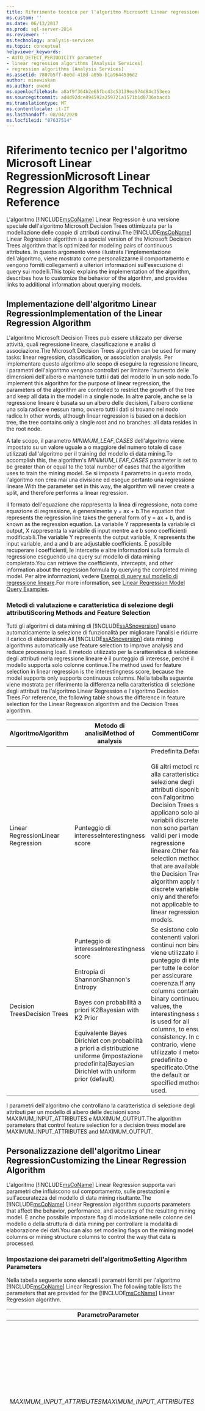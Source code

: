 ```yaml
---
title: Riferimento tecnico per l'algoritmo Microsoft Linear regressione | Microsoft Docs
ms.custom: ''
ms.date: 06/13/2017
ms.prod: sql-server-2014
ms.reviewer: ''
ms.technology: analysis-services
ms.topic: conceptual
helpviewer_keywords:
- AUTO_DETECT_PERIODICITY parameter
- linear regression algorithms [Analysis Services]
- regression algorithms [Analysis Services]
ms.assetid: 7807b5ff-8e0d-418d-a05b-b1a9644536d2
author: minewiskan
ms.author: owend
ms.openlocfilehash: a8af9f364b2e65fbc43c53139ea974d84c353eea
ms.sourcegitcommit: ad4d92dce894592a259721a1571b1d8736abacdb
ms.translationtype: MT
ms.contentlocale: it-IT
ms.lasthandoff: 08/04/2020
ms.locfileid: "87637514"
---
```

# <a name="microsoft-linear-regression-algorithm-technical-reference"></a><span data-ttu-id="cdd59-102">Riferimento tecnico per l'algoritmo Microsoft Linear Regression</span><span class="sxs-lookup"><span data-stu-id="cdd59-102">Microsoft Linear Regression Algorithm Technical Reference</span></span>
  <span data-ttu-id="cdd59-103">L'algoritmo [!INCLUDE[msCoName](../../includes/msconame-md.md)] Linear Regression è una versione speciale dell'algoritmo Microsoft Decision Trees ottimizzata per la modellazione delle coppie di attributi continui.</span><span class="sxs-lookup"><span data-stu-id="cdd59-103">The [!INCLUDE[msCoName](../../includes/msconame-md.md)] Linear Regression algorithm is a special version of the Microsoft Decision Trees algorithm that is optimized for modeling pairs of continuous attributes.</span></span> <span data-ttu-id="cdd59-104">In questo argomento viene illustrata l'implementazione dell'algoritmo, viene mostrato come personalizzarne il comportamento e vengono forniti collegamenti a ulteriori informazioni sull'esecuzione di query sui modelli.</span><span class="sxs-lookup"><span data-stu-id="cdd59-104">This topic explains the implementation of the algorithm, describes how to customize the behavior of the algorithm, and provides links to additional information about querying models.</span></span>  
  
## <a name="implementation-of-the-linear-regression-algorithm"></a><span data-ttu-id="cdd59-105">Implementazione dell'algoritmo Linear Regression</span><span class="sxs-lookup"><span data-stu-id="cdd59-105">Implementation of the Linear Regression Algorithm</span></span>  
 <span data-ttu-id="cdd59-106">L'algoritmo Microsoft Decision Trees può essere utilizzato per diverse attività, quali regressione lineare, classificazione e analisi di associazione.</span><span class="sxs-lookup"><span data-stu-id="cdd59-106">The Microsoft Decision Trees algorithm can be used for many tasks: linear regression, classification, or association analysis.</span></span> <span data-ttu-id="cdd59-107">Per implementare questo algoritmo allo scopo di eseguire la regressione lineare, i parametri dell'algoritmo vengono controllati per limitare l'aumento delle dimensioni dell'albero e mantenere tutti i dati del modello in un solo nodo.</span><span class="sxs-lookup"><span data-stu-id="cdd59-107">To implement this algorithm for the purpose of linear regression, the parameters of the algorithm are controlled to restrict the growth of the tree and keep all data in the model in a single node.</span></span> <span data-ttu-id="cdd59-108">In altre parole, anche se la regressione lineare è basata su un albero delle decisioni, l'albero contiene una sola radice e nessun ramo, ovvero tutti i dati si trovano nel nodo radice.</span><span class="sxs-lookup"><span data-stu-id="cdd59-108">In other words, although linear regression is based on a decision tree, the tree contains only a single root and no branches: all data resides in the root node.</span></span>  
  
 <span data-ttu-id="cdd59-109">A tale scopo, il parametro *MINIMUM_LEAF_CASES* dell'algoritmo viene impostato su un valore uguale a o maggiore del numero totale di case utilizzati dall'algoritmo per il training del modello di data mining.</span><span class="sxs-lookup"><span data-stu-id="cdd59-109">To accomplish this, the algorithm's *MINIMUM_LEAF_CASES* parameter is set to be greater than or equal to the total number of cases that the algorithm uses to train the mining model.</span></span> <span data-ttu-id="cdd59-110">Se si imposta il parametro in questo modo, l'algoritmo non crea mai una divisione ed esegue pertanto una regressione lineare.</span><span class="sxs-lookup"><span data-stu-id="cdd59-110">With the parameter set in this way, the algorithm will never create a split, and therefore performs a linear regression.</span></span>  
  
 <span data-ttu-id="cdd59-111">Il formato dell'equazione che rappresenta la linea di regressione, nota come equazione di regressione, è generalmente y = ax + b.</span><span class="sxs-lookup"><span data-stu-id="cdd59-111">The equation that represents the regression line takes the general form of y = ax + b, and is known as the regression equation.</span></span> <span data-ttu-id="cdd59-112">La variabile Y rappresenta la variabile di output, X rappresenta la variabile di input mentre a e b sono coefficienti modificabili.</span><span class="sxs-lookup"><span data-stu-id="cdd59-112">The variable Y represents the output variable, X represents the input variable, and a and b are adjustable coefficients.</span></span> <span data-ttu-id="cdd59-113">È possibile recuperare i coefficienti, le intercette e altre informazioni sulla formula di regressione eseguendo una query sul modello di data mining completato.</span><span class="sxs-lookup"><span data-stu-id="cdd59-113">You can retrieve the coefficients, intercepts, and other information about the regression formula by querying the completed mining model.</span></span> <span data-ttu-id="cdd59-114">Per altre informazioni, vedere [Esempi di query sul modello di regressione lineare](linear-regression-model-query-examples.md).</span><span class="sxs-lookup"><span data-stu-id="cdd59-114">For more information, see [Linear Regression Model Query Examples](linear-regression-model-query-examples.md).</span></span>  
  
### <a name="scoring-methods-and-feature-selection"></a><span data-ttu-id="cdd59-115">Metodi di valutazione e caratteristica di selezione degli attributi</span><span class="sxs-lookup"><span data-stu-id="cdd59-115">Scoring Methods and Feature Selection</span></span>  
 <span data-ttu-id="cdd59-116">Tutti gli algoritmi di data mining di [!INCLUDE[ssASnoversion](../../includes/ssasnoversion-md.md)] usano automaticamente la selezione di funzionalità per migliorare l'analisi e ridurre il carico di elaborazione.</span><span class="sxs-lookup"><span data-stu-id="cdd59-116">All [!INCLUDE[ssASnoversion](../../includes/ssasnoversion-md.md)] data mining algorithms automatically use feature selection to improve analysis and reduce processing load.</span></span> <span data-ttu-id="cdd59-117">Il metodo utilizzato per la caratteristica di selezione degli attributi nella regressione lineare è il punteggio di interesse, perché il modello supporta solo colonne continue.</span><span class="sxs-lookup"><span data-stu-id="cdd59-117">The method used for feature selection in linear regression is the interestingness score, because the model supports only supports continuous columns.</span></span> <span data-ttu-id="cdd59-118">Nella tabella seguente viene mostrata per riferimento la differenza nella caratteristica di selezione degli attributi tra l'algoritmo Linear Regression e l'algoritmo Decision Trees.</span><span class="sxs-lookup"><span data-stu-id="cdd59-118">For reference, the following table shows the difference in feature selection for the Linear Regression algorithm and the Decision Trees algorithm.</span></span>  
  
|<span data-ttu-id="cdd59-119">Algoritmo</span><span class="sxs-lookup"><span data-stu-id="cdd59-119">Algorithm</span></span>|<span data-ttu-id="cdd59-120">Metodo di analisi</span><span class="sxs-lookup"><span data-stu-id="cdd59-120">Method of analysis</span></span>|<span data-ttu-id="cdd59-121">Commenti</span><span class="sxs-lookup"><span data-stu-id="cdd59-121">Comments</span></span>|  
|---------------|------------------------|--------------|  
|<span data-ttu-id="cdd59-122">Linear Regression</span><span class="sxs-lookup"><span data-stu-id="cdd59-122">Linear Regression</span></span>|<span data-ttu-id="cdd59-123">Punteggio di interesse</span><span class="sxs-lookup"><span data-stu-id="cdd59-123">Interestingness score</span></span>|<span data-ttu-id="cdd59-124">Predefinita.</span><span class="sxs-lookup"><span data-stu-id="cdd59-124">Default.</span></span><br /><br /> <span data-ttu-id="cdd59-125">Gli altri metodi relativi alla caratteristica di selezione degli attributi disponibili con l'algoritmo Decision Trees si applicano solo alle variabili discrete e non sono pertanto validi per i modelli di regressione lineare.</span><span class="sxs-lookup"><span data-stu-id="cdd59-125">Other feature selection methods that are available with the Decision Trees algorithm apply to discrete variables only and therefore are not applicable to linear regression models.</span></span>|  
|<span data-ttu-id="cdd59-126">Decision Trees</span><span class="sxs-lookup"><span data-stu-id="cdd59-126">Decision Trees</span></span>|<span data-ttu-id="cdd59-127">Punteggio di interesse</span><span class="sxs-lookup"><span data-stu-id="cdd59-127">Interestingness score</span></span><br /><br /> <span data-ttu-id="cdd59-128">Entropia di Shannon</span><span class="sxs-lookup"><span data-stu-id="cdd59-128">Shannon's Entropy</span></span><br /><br /> <span data-ttu-id="cdd59-129">Bayes con probabilità a priori K2</span><span class="sxs-lookup"><span data-stu-id="cdd59-129">Bayesian with K2 Prior</span></span><br /><br /> <span data-ttu-id="cdd59-130">Equivalente Bayes Dirichlet con probabilità a priori a distribuzione uniforme (impostazione predefinita)</span><span class="sxs-lookup"><span data-stu-id="cdd59-130">Bayesian Dirichlet with uniform prior (default)</span></span>|<span data-ttu-id="cdd59-131">Se esistono colonne contenenti valori continui non binari, viene utilizzato il punteggio di interesse per tutte le colonne, per assicurare coerenza.</span><span class="sxs-lookup"><span data-stu-id="cdd59-131">If any columns contain non-binary continuous values, the interestingness score is used for all columns, to ensure consistency.</span></span> <span data-ttu-id="cdd59-132">In caso contrario, viene utilizzato il metodo predefinito o specificato.</span><span class="sxs-lookup"><span data-stu-id="cdd59-132">Otherwise, the default or specified method is used.</span></span>|  
  
 <span data-ttu-id="cdd59-133">I parametri dell'algoritmo che controllano la caratteristica di selezione degli attributi per un modello di albero delle decisioni sono MAXIMUM_INPUT_ATTRIBUTES e MAXIMUM_OUTPUT.</span><span class="sxs-lookup"><span data-stu-id="cdd59-133">The algorithm parameters that control feature selection for a decision trees model are MAXIMUM_INPUT_ATTRIBUTES and MAXIMUM_OUTPUT.</span></span>  
  
## <a name="customizing-the-linear-regression-algorithm"></a><span data-ttu-id="cdd59-134">Personalizzazione dell'algoritmo Linear Regression</span><span class="sxs-lookup"><span data-stu-id="cdd59-134">Customizing the Linear Regression Algorithm</span></span>  
 <span data-ttu-id="cdd59-135">L'algoritmo [!INCLUDE[msCoName](../../includes/msconame-md.md)] Linear Regression supporta vari parametri che influiscono sul comportamento, sulle prestazioni e sull'accuratezza del modello di data mining risultante.</span><span class="sxs-lookup"><span data-stu-id="cdd59-135">The [!INCLUDE[msCoName](../../includes/msconame-md.md)] Linear Regression algorithm supports parameters that affect the behavior, performance, and accuracy of the resulting mining model.</span></span> <span data-ttu-id="cdd59-136">È anche possibile impostare flag di modellazione nelle colonne del modello o della struttura di data mining per controllare la modalità di elaborazione dei dati.</span><span class="sxs-lookup"><span data-stu-id="cdd59-136">You can also set modeling flags on the mining model columns or mining structure columns to control the way that data is processed.</span></span>  
  
### <a name="setting-algorithm-parameters"></a><span data-ttu-id="cdd59-137">Impostazione dei parametri dell'algoritmo</span><span class="sxs-lookup"><span data-stu-id="cdd59-137">Setting Algorithm Parameters</span></span>  
 <span data-ttu-id="cdd59-138">Nella tabella seguente sono elencati i parametri forniti per l'algoritmo [!INCLUDE[msCoName](../../includes/msconame-md.md)] Linear Regression.</span><span class="sxs-lookup"><span data-stu-id="cdd59-138">The following table lists the parameters that are provided for the [!INCLUDE[msCoName](../../includes/msconame-md.md)] Linear Regression algorithm.</span></span>  
  
|<span data-ttu-id="cdd59-139">Parametro</span><span class="sxs-lookup"><span data-stu-id="cdd59-139">Parameter</span></span>|<span data-ttu-id="cdd59-140">Descrizione</span><span class="sxs-lookup"><span data-stu-id="cdd59-140">Description</span></span>|  
|---------------|-----------------|  
|<span data-ttu-id="cdd59-141">*MAXIMUM_INPUT_ATTRIBUTES*</span><span class="sxs-lookup"><span data-stu-id="cdd59-141">*MAXIMUM_INPUT_ATTRIBUTES*</span></span>|<span data-ttu-id="cdd59-142">Definisce il numero di attributi di input che l'algoritmo è in grado di gestire prima di richiamare la funzionalità di selezione degli attributi.</span><span class="sxs-lookup"><span data-stu-id="cdd59-142">Defines the number of input attributes that the algorithm can handle before it invokes feature selection.</span></span> <span data-ttu-id="cdd59-143">Impostare questo valore su 0 per disabilitare la funzionalità di selezione degli attributi.</span><span class="sxs-lookup"><span data-stu-id="cdd59-143">Set this value to 0 to turn off feature selection.</span></span><br /><br /> <span data-ttu-id="cdd59-144">Il valore predefinito è 255.</span><span class="sxs-lookup"><span data-stu-id="cdd59-144">The default is 255.</span></span>|  
|<span data-ttu-id="cdd59-145">*MAXIMUM_OUTPUT_ATTRIBUTES*</span><span class="sxs-lookup"><span data-stu-id="cdd59-145">*MAXIMUM_OUTPUT_ATTRIBUTES*</span></span>|<span data-ttu-id="cdd59-146">Definisce il numero di attributi di output che l'algoritmo è in grado di gestire prima di richiamare la funzionalità di selezione degli attributi.</span><span class="sxs-lookup"><span data-stu-id="cdd59-146">Defines the number of output attributes that the algorithm can handle before it invokes feature selection.</span></span> <span data-ttu-id="cdd59-147">Impostare questo valore su 0 per disabilitare la funzionalità di selezione degli attributi.</span><span class="sxs-lookup"><span data-stu-id="cdd59-147">Set this value to 0 to turn off feature selection.</span></span><br /><br /> <span data-ttu-id="cdd59-148">Il valore predefinito è 255.</span><span class="sxs-lookup"><span data-stu-id="cdd59-148">The default is 255.</span></span>|  
|<span data-ttu-id="cdd59-149">*FORCE_REGRESSOR*</span><span class="sxs-lookup"><span data-stu-id="cdd59-149">*FORCE_REGRESSOR*</span></span>|<span data-ttu-id="cdd59-150">Forza l'utilizzo, da parte dell'algoritmo, delle colonne indicate come regressori, indipendentemente dall'importanza delle colonne calcolata dall'algoritmo.</span><span class="sxs-lookup"><span data-stu-id="cdd59-150">Forces the algorithm to use the indicated columns as regressors, regardless of the importance of the columns as calculated by the algorithm.</span></span>|  
  
### <a name="modeling-flags"></a><span data-ttu-id="cdd59-151">Flag di modellazione</span><span class="sxs-lookup"><span data-stu-id="cdd59-151">Modeling Flags</span></span>  
 <span data-ttu-id="cdd59-152">L'algoritmo [!INCLUDE[msCoName](../../includes/msconame-md.md)] Linear Regression supporta i flag di modellazione indicati di seguito.</span><span class="sxs-lookup"><span data-stu-id="cdd59-152">The [!INCLUDE[msCoName](../../includes/msconame-md.md)] Linear Regression algorithm supports the following modeling flags.</span></span> <span data-ttu-id="cdd59-153">Quando si crea la struttura o il modello di data mining, i flag di modellazione vengono definiti per specificare la modalità di gestione dei valori presenti in ogni colonna durante l'analisi.</span><span class="sxs-lookup"><span data-stu-id="cdd59-153">When you create the mining structure or mining model, you define modeling flags to specify how values in each column are handled during analysis.</span></span> <span data-ttu-id="cdd59-154">Per altre informazioni, vedere [Flag di modellazione &#40;data mining&#41;](modeling-flags-data-mining.md).</span><span class="sxs-lookup"><span data-stu-id="cdd59-154">For more information, see [Modeling Flags &#40;Data Mining&#41;](modeling-flags-data-mining.md).</span></span>  
  
|<span data-ttu-id="cdd59-155">Flag di modellazione</span><span class="sxs-lookup"><span data-stu-id="cdd59-155">Modeling Flag</span></span>|<span data-ttu-id="cdd59-156">Descrizione</span><span class="sxs-lookup"><span data-stu-id="cdd59-156">Description</span></span>|  
|-------------------|-----------------|  
|<span data-ttu-id="cdd59-157">NOT NULL</span><span class="sxs-lookup"><span data-stu-id="cdd59-157">NOT NULL</span></span>|<span data-ttu-id="cdd59-158">Indica che la colonna non può contenere un valore Null.</span><span class="sxs-lookup"><span data-stu-id="cdd59-158">Indicates that the column cannot contain a null.</span></span> <span data-ttu-id="cdd59-159">Se Analysis Services rileva un valore Null durante il training del modello, viene generato un errore.</span><span class="sxs-lookup"><span data-stu-id="cdd59-159">An error will result if Analysis Services encounters a null during model training.</span></span><br /><br /> <span data-ttu-id="cdd59-160">Si applica alle colonne della struttura di data mining.</span><span class="sxs-lookup"><span data-stu-id="cdd59-160">Applies to mining structure columns.</span></span>|  
|<span data-ttu-id="cdd59-161">REGRESSOR</span><span class="sxs-lookup"><span data-stu-id="cdd59-161">REGRESSOR</span></span>|<span data-ttu-id="cdd59-162">Indica che la colonna contiene valori numerici continui che devono essere considerati come potenziali variabili indipendenti durante l'analisi.</span><span class="sxs-lookup"><span data-stu-id="cdd59-162">Indicates that the column contains continuous numeric values that should be treated as potential independent variables during analysis.</span></span><br /><br /> <span data-ttu-id="cdd59-163">Nota: l'applicazione di un flag REGRESSOR a una colonna non ne garantisce l'uso come regressore nel modello finale.</span><span class="sxs-lookup"><span data-stu-id="cdd59-163">Note: Flagging a column as a regressor does not ensure that the column will be used as a regressor in the final model.</span></span><br /><br /> <span data-ttu-id="cdd59-164">Si applica alle colonne del modello di data mining.</span><span class="sxs-lookup"><span data-stu-id="cdd59-164">Applies to mining model columns.</span></span>|  
  
### <a name="regressors-in-linear-regression-models"></a><span data-ttu-id="cdd59-165">Regressori nei modelli di regressione lineare</span><span class="sxs-lookup"><span data-stu-id="cdd59-165">Regressors in Linear Regression Models</span></span>  
 <span data-ttu-id="cdd59-166">I modelli di regressione lineare si basano sull'algoritmo [!INCLUDE[msCoName](../../includes/msconame-md.md)] Decision Trees.</span><span class="sxs-lookup"><span data-stu-id="cdd59-166">Linear regression models are based on the [!INCLUDE[msCoName](../../includes/msconame-md.md)] Decision Trees algorithm.</span></span> <span data-ttu-id="cdd59-167">Tuttavia, anche se non si utilizza l'algoritmo [!INCLUDE[msCoName](../../includes/msconame-md.md)] Linear Regression, qualsiasi modello di albero delle decisioni può contenere un albero o i nodi che rappresentano una regressione su un attributo continuo.</span><span class="sxs-lookup"><span data-stu-id="cdd59-167">However, even if you do not use the [!INCLUDE[msCoName](../../includes/msconame-md.md)] Linear Regression algorithm, any decision tree model can contain a tree or nodes that represent a regression on a continuous attribute.</span></span>  
  
 <span data-ttu-id="cdd59-168">Non è necessario specificare che una colonna continua rappresenta un regressore.</span><span class="sxs-lookup"><span data-stu-id="cdd59-168">You do not need to specify that a continuous column represents a regressor.</span></span> <span data-ttu-id="cdd59-169">L'algoritmo [!INCLUDE[msCoName](../../includes/msconame-md.md)] Decision Trees suddividerà il set di dati in aree con modelli significativi anche se non si imposta il flag REGRESSOR nella colonna.</span><span class="sxs-lookup"><span data-stu-id="cdd59-169">The [!INCLUDE[msCoName](../../includes/msconame-md.md)] Decision Trees algorithm will partition the dataset into regions with meaningful patterns even if you do not set the REGRESSOR flag on the column.</span></span> <span data-ttu-id="cdd59-170">La differenza è che quando si imposta il flag di modellazione, l'algoritmo tenterà di trovare equazioni di regressione nel formato a \* C1 + b \* C2 +... per adattare i modelli nei nodi dell'albero.</span><span class="sxs-lookup"><span data-stu-id="cdd59-170">The difference is that when you set the modeling flag, the algorithm will try to find regression equations of the form a\*C1 + b\*C2 + ... to fit the patterns in the nodes of the tree.</span></span> <span data-ttu-id="cdd59-171">Viene calcolata la somma dei residui e, se la deviazione è eccessiva, nell'albero viene forzata una divisione.</span><span class="sxs-lookup"><span data-stu-id="cdd59-171">The sum of the residuals is calculated, and if the deviation is too great, a split is forced in the tree.</span></span>  
  
 <span data-ttu-id="cdd59-172">Ad esempio, se si stima il comportamento di acquisto dei clienti usando **Reddito** come attributo e si imposta il flag di modellazione REGRESSOR nella colonna, per prima cosa l'algoritmo tenterà di adattare i valori **Reddito** usando una formula di regressione standard.</span><span class="sxs-lookup"><span data-stu-id="cdd59-172">For example, if you are predicting customer purchasing behavior using **Income** as an attribute, and set the REGRESSOR modeling flag on the column, the algorithm would first try to fit the **Income** values by using a standard regression formula.</span></span> <span data-ttu-id="cdd59-173">Se la deviazione è eccessiva, la formula di regressione viene abbandonata e l'albero viene diviso in base a un altro attributo.</span><span class="sxs-lookup"><span data-stu-id="cdd59-173">If the deviation is too great, the regression formula is abandoned and the tree would be split on some other attribute.</span></span> <span data-ttu-id="cdd59-174">L'algoritmo Decision Trees tenta quindi di adattare un regressore per il reddito in ognuno dei rami dopo la divisione.</span><span class="sxs-lookup"><span data-stu-id="cdd59-174">The decision tree algorithm would then try to fit a regressor for income in each of the branches after the split.</span></span>  
  
 <span data-ttu-id="cdd59-175">È possibile utilizzare il parametro FORCED_REGRESSOR per assicurarsi che l'algoritmo impieghi un determinato regressore.</span><span class="sxs-lookup"><span data-stu-id="cdd59-175">You can use the FORCED_REGRESSOR parameter to guarantee that the algorithm will use a particular regressor.</span></span> <span data-ttu-id="cdd59-176">Questo parametro può essere utilizzato con gli algoritmi Microsoft Decision Trees e Microsoft Linear Regression.</span><span class="sxs-lookup"><span data-stu-id="cdd59-176">This parameter can be used with the Microsoft Decision Trees and Microsoft Linear Regression algorithms.</span></span>  
  
## <a name="requirements"></a><span data-ttu-id="cdd59-177">Requisiti</span><span class="sxs-lookup"><span data-stu-id="cdd59-177">Requirements</span></span>  
 <span data-ttu-id="cdd59-178">Un modello di regressione lineare deve contenere una colonna chiave, le colonne di input e almeno una colonna stimabile.</span><span class="sxs-lookup"><span data-stu-id="cdd59-178">A linear regression model must contain a key column, input columns, and at least one predictable column.</span></span>  
  
### <a name="input-and-predictable-columns"></a><span data-ttu-id="cdd59-179">Colonne di input e stimabili</span><span class="sxs-lookup"><span data-stu-id="cdd59-179">Input and Predictable Columns</span></span>  
 <span data-ttu-id="cdd59-180">L'algoritmo [!INCLUDE[msCoName](../../includes/msconame-md.md)] Linear Regression supporta le colonne di input e le colonne stimabili specifiche riportate nella tabella seguente.</span><span class="sxs-lookup"><span data-stu-id="cdd59-180">The [!INCLUDE[msCoName](../../includes/msconame-md.md)] Linear Regression algorithm supports the specific input columns and predictable columns that are listed in the following table.</span></span> <span data-ttu-id="cdd59-181">Per altre informazioni sul significato dei tipi di contenuto usati in un modello di data mining, vedere [Tipi di contenuto &#40;Data mining&#41;](content-types-data-mining.md).</span><span class="sxs-lookup"><span data-stu-id="cdd59-181">For more information about what the content types mean when used in a mining model, see [Content Types &#40;Data Mining&#41;](content-types-data-mining.md).</span></span>  
  
|<span data-ttu-id="cdd59-182">Colonna</span><span class="sxs-lookup"><span data-stu-id="cdd59-182">Column</span></span>|<span data-ttu-id="cdd59-183">Tipi di contenuto</span><span class="sxs-lookup"><span data-stu-id="cdd59-183">Content types</span></span>|  
|------------|-------------------|  
|<span data-ttu-id="cdd59-184">Attributo di input</span><span class="sxs-lookup"><span data-stu-id="cdd59-184">Input attribute</span></span>|<span data-ttu-id="cdd59-185">Continuous, Cyclical, Key, Table e Ordered</span><span class="sxs-lookup"><span data-stu-id="cdd59-185">Continuous, Cyclical, Key, Table, and Ordered</span></span>|  
|<span data-ttu-id="cdd59-186">Attributo stimabile</span><span class="sxs-lookup"><span data-stu-id="cdd59-186">Predictable attribute</span></span>|<span data-ttu-id="cdd59-187">Continuous, Cyclical e Ordered</span><span class="sxs-lookup"><span data-stu-id="cdd59-187">Continuous, Cyclical, and Ordered</span></span>|  
  
> [!NOTE]  
>  <span data-ttu-id="cdd59-188">I tipi di contenuto `Cyclical` e `Ordered` sono supportati, ma l'algoritmo li considera come valori discreti e non esegue un'elaborazione speciale.</span><span class="sxs-lookup"><span data-stu-id="cdd59-188">`Cyclical` and `Ordered` content types are supported, but the algorithm treats them as discrete values and does not perform special processing.</span></span>  
  
## <a name="see-also"></a><span data-ttu-id="cdd59-189">Vedere anche</span><span class="sxs-lookup"><span data-stu-id="cdd59-189">See Also</span></span>  
 <span data-ttu-id="cdd59-190">[Algoritmo Microsoft Linear regressione](microsoft-linear-regression-algorithm.md) </span><span class="sxs-lookup"><span data-stu-id="cdd59-190">[Microsoft Linear Regression Algorithm](microsoft-linear-regression-algorithm.md) </span></span>  
 <span data-ttu-id="cdd59-191">[Esempi di query sul modello di regressione lineare](linear-regression-model-query-examples.md) </span><span class="sxs-lookup"><span data-stu-id="cdd59-191">[Linear Regression Model Query Examples](linear-regression-model-query-examples.md) </span></span>  
 [<span data-ttu-id="cdd59-192">Contenuto dei modelli di data mining per i modelli di regressione lineare &#40;Analysis Services - Data mining&#41;</span><span class="sxs-lookup"><span data-stu-id="cdd59-192">Mining Model Content for Linear Regression Models &#40;Analysis Services - Data Mining&#41;</span></span>](mining-model-content-for-linear-regression-models-analysis-services-data-mining.md)  
  
  
